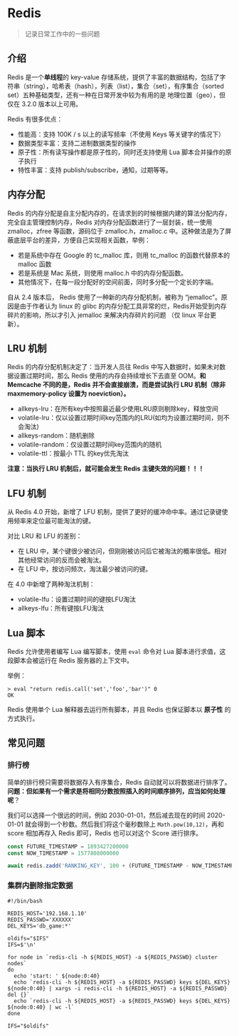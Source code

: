 Redis
=========================

> 记录日常工作中的一些问题

## 介绍

Redis 是一个**单线程**的 key-value 存储系统，提供了丰富的数据结构，包括了字符串（string），哈希表（hash），列表（list），集合（set），有序集合（sorted set）五种基础类型，还有一种在日常开发中较为有用的是 地理位置（geo），但仅在 3.2.0 版本以上可用。 

Redis 有很多优点：

- 性能高：支持 100K / s 以上的读写频率（不使用 Keys 等关键字的情况下）
- 数据类型丰富：支持二进制数据类型的操作
- 原子性：所有读写操作都是原子性的，同时还支持使用 Lua 脚本合并操作的原子执行
- 特性丰富：支持 publish/subscribe，通知，过期等等。

## 内存分配

Redis 的内存分配是自主分配内存的，在请求到的时候根据内建的算法分配内存，完全自主管理控制内存，Redis 对内存分配函数进行了一层封装，统一使用 zmalloc，zfree 等函数，源码位于 zmalloc.h，zmalloc.c 中。这种做法是为了屏蔽底层平台的差异，方便自己实现相关函数，举例：

- 若是系统中存在 Google 的 tc_malloc 库，则用 tc_malloc 的函数代替原本的 malloc 函数
- 若是系统是 Mac 系统，则使用 malloc.h 中的内存分配函数。
- 其他情况下，在每一段分配好的空间前面，同时多分配一个定长的字端。

自从 2.4 版本后， Redis 使用了一种新的内存分配机制，被称为 “jemalloc”。原因是由于作者认为 linux 的 glibc 的内存分配工具非常的烂，Redis开始受到内存碎片的影响，所以才引入  jemalloc 来解决内存碎片的问题 （仅 linux 平台更新）。

## LRU 机制

Redis 的内存分配机制决定了：当开发人员往 Redis 中写入数据时，如果未对数据设置过期时间，那么 Redis 使用的内存会持续增长下去直至 OOM。**和 Memcache 不同的是，Redis 并不会直接崩溃，而是尝试执行 LRU 机制（除非 maxmemory-policy 设置为 noeviction）。**

- allkeys-lru：在所有key中按照最近最少使用LRU原则剔除key，释放空间
- volatile-lru：仅以设置过期时间key范围内的LRU(如均为设置过期时间，则不会淘汰)
- allkeys-random：随机删除
- volatile-random：仅设置过期时间key范围内的随机
- volatile-ttl：按最小 TTL 的key优先淘汰

**注意：当执行 LRU 机制后，就可能会发生 Redis 主键失效的问题！！！**

## LFU 机制

从 Redis 4.0 开始，新增了 LFU 机制，提供了更好的缓冲命中率。通过记录键使用频率来定位最可能淘汰的键。

对比 LRU 和 LFU 的差别：

- 在 LRU 中，某个键很少被访问，但刚刚被访问后它被淘汰的概率很低。相对其他经常访问的反而会被淘汰。
- 在 LFU 中，按访问频次，淘汰最少被访问的键。

在 4.0 中新增了两种淘汰机制：

- volatile-lfu：设置过期时间的键按LFU淘汰
- allkeys-lfu：所有键按LFU淘汰

## Lua 脚本

Redis 允许使用者编写 Lua 编写脚本，使用 `eval` 命令对 Lua 脚本进行求值，这段脚本会被运行在 Redis 服务器的上下文中。

举例：

 ```shell
> eval "return redis.call('set','foo','bar')" 0
OK
 ```

Redis 使用单个 Lua 解释器去运行所有脚本，并且 Redis 也保证脚本以 **原子性** 的方式执行。

## 常见问题

### 排行榜

简单的排行榜只需要将数据存入有序集合，Redis 自动就可以将数据进行排序了。**问题：但如果有一个需求是将相同分数按照插入的时间顺序排列，应当如何处理呢**？

我们可以选择一个很远的时间，例如 2030-01-01，然后减去现在的时间 2020-01-01 就会得到一个秒数。然后我们将这个毫秒数除上  `Math.pow(10,12)`，再和 score 相加再存入 Redis 即可，Redis 也可以对这个 Score 进行排序。

```js
const FUTURE_TIMESTAMP = 1893427200000
const NOW_TIMESTAMP = 1577808000000

await redis.zadd('RANKING_KEY', 100 + (FUTURE_TIMESTAMP - NOW_TIMESTAMP / Math.pow(10, 12))
```

### 集群内删除指定数据

```shell
#!/bin/bash

REDIS_HOST='192.168.1.10'
REDIS_PASSWD='XXXXXX'
DEL_KEYS='db_game:*'

oldifs="$IFS"
IFS=$'\n'

for node in `redis-cli -h ${REDIS_HOST} -a ${REDIS_PASSWD} cluster nodes`
do
  echo 'start: ' ${node:0:40}
  echo `redis-cli -h ${REDIS_HOST} -a ${REDIS_PASSWD} keys ${DEL_KEYS} ${node:0:40} | xargs -i redis-cli -h ${REDIS_HOST} -a ${REDIS_PASSWD} del {}`
  echo `redis-cli -h ${REDIS_HOST} -a ${REDIS_PASSWD} keys ${DEL_KEYS} ${node:0:40} | wc -l`
done

IFS="$oldifs"
```

